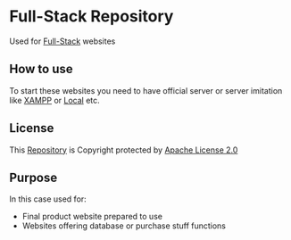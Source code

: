# Full-Stack Repository

<!-- 

Document created using [Markdown](https://www.markdownguide.org/getting-started/)
- learn basic functions: https://docs.github.com/en/github/writing-on-github/getting-started-with-writing-and-formatting-on-github/basic-writing-and-formatting-syntax
 
-->

Used for [Full-Stack](https://www.w3schools.com/whatis/whatis_fullstack.asp) websites

## How to use

To start these websites you need to have official server or server imitation like [XAMPP](https://www.apachefriends.org/index.html) or [Local](https://localwp.com/) etc.

## License

This [Repository](https://docs.github.com/en/get-started/quickstart/create-a-repo) is Copyright protected by [Apache License 2.0](https://www.apache.org/licenses/LICENSE-2.0)

## Purpose

In this case used for:
- Final product website prepared to use
- Websites offering database or purchase stuff functions


